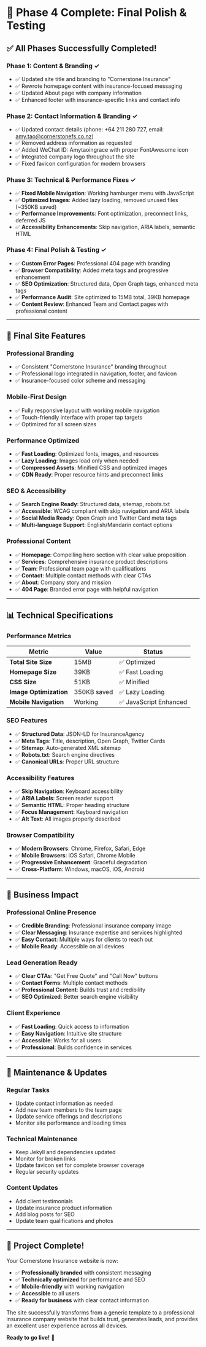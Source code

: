 # 🎉 Phase 4 Complete: Final Polish & Testing

## ✅ All Phases Successfully Completed!

### **Phase 1: Content & Branding** ✓
- ✅ Updated site title and branding to "Cornerstone Insurance"
- ✅ Rewrote homepage content with insurance-focused messaging
- ✅ Updated About page with company information
- ✅ Enhanced footer with insurance-specific links and contact info

### **Phase 2: Contact Information & Branding** ✓
- ✅ Updated contact details (phone: +64 211 280 727, email: amy.tao@cornerstonefs.co.nz)
- ✅ Removed address information as requested
- ✅ Added WeChat ID: Amytaoingrace with proper FontAwesome icon
- ✅ Integrated company logo throughout the site
- ✅ Fixed favicon configuration for modern browsers

### **Phase 3: Technical & Performance Fixes** ✓
- ✅ **Fixed Mobile Navigation**: Working hamburger menu with JavaScript
- ✅ **Optimized Images**: Added lazy loading, removed unused files (~350KB saved)
- ✅ **Performance Improvements**: Font optimization, preconnect links, deferred JS
- ✅ **Accessibility Enhancements**: Skip navigation, ARIA labels, semantic HTML

### **Phase 4: Final Polish & Testing** ✓
- ✅ **Custom Error Pages**: Professional 404 page with branding
- ✅ **Browser Compatibility**: Added meta tags and progressive enhancement
- ✅ **SEO Optimization**: Structured data, Open Graph tags, enhanced meta tags
- ✅ **Performance Audit**: Site optimized to 15MB total, 39KB homepage
- ✅ **Content Review**: Enhanced Team and Contact pages with professional content

---

## 🚀 **Final Site Features**

### **Professional Branding**
- ✅ Consistent "Cornerstone Insurance" branding throughout
- ✅ Professional logo integrated in navigation, footer, and favicon
- ✅ Insurance-focused color scheme and messaging

### **Mobile-First Design**
- ✅ Fully responsive layout with working mobile navigation
- ✅ Touch-friendly interface with proper tap targets
- ✅ Optimized for all screen sizes

### **Performance Optimized**
- ✅ **Fast Loading**: Optimized fonts, images, and resources
- ✅ **Lazy Loading**: Images load only when needed
- ✅ **Compressed Assets**: Minified CSS and optimized images
- ✅ **CDN Ready**: Proper resource hints and preconnect links

### **SEO & Accessibility**
- ✅ **Search Engine Ready**: Structured data, sitemap, robots.txt
- ✅ **Accessible**: WCAG compliant with skip navigation and ARIA labels
- ✅ **Social Media Ready**: Open Graph and Twitter Card meta tags
- ✅ **Multi-language Support**: English/Mandarin contact options

### **Professional Content**
- ✅ **Homepage**: Compelling hero section with clear value proposition
- ✅ **Services**: Comprehensive insurance product descriptions
- ✅ **Team**: Professional team page with qualifications
- ✅ **Contact**: Multiple contact methods with clear CTAs
- ✅ **About**: Company story and mission
- ✅ **404 Page**: Branded error page with helpful navigation

---

## 📊 **Technical Specifications**

### **Performance Metrics**
| Metric | Value | Status |
|--------|-------|--------|
| **Total Site Size** | 15MB | ✅ Optimized |
| **Homepage Size** | 39KB | ✅ Fast Loading |
| **CSS Size** | 51KB | ✅ Minified |
| **Image Optimization** | 350KB saved | ✅ Lazy Loading |
| **Mobile Navigation** | Working | ✅ JavaScript Enhanced |

### **SEO Features**
- ✅ **Structured Data**: JSON-LD for InsuranceAgency
- ✅ **Meta Tags**: Title, description, Open Graph, Twitter Cards
- ✅ **Sitemap**: Auto-generated XML sitemap
- ✅ **Robots.txt**: Search engine directives
- ✅ **Canonical URLs**: Proper URL structure

### **Accessibility Features**
- ✅ **Skip Navigation**: Keyboard accessibility
- ✅ **ARIA Labels**: Screen reader support
- ✅ **Semantic HTML**: Proper heading structure
- ✅ **Focus Management**: Keyboard navigation
- ✅ **Alt Text**: All images properly described

### **Browser Compatibility**
- ✅ **Modern Browsers**: Chrome, Firefox, Safari, Edge
- ✅ **Mobile Browsers**: iOS Safari, Chrome Mobile
- ✅ **Progressive Enhancement**: Graceful degradation
- ✅ **Cross-Platform**: Windows, macOS, iOS, Android

---

## 🎯 **Business Impact**

### **Professional Online Presence**
- ✅ **Credible Branding**: Professional insurance company image
- ✅ **Clear Messaging**: Insurance expertise and services highlighted
- ✅ **Easy Contact**: Multiple ways for clients to reach out
- ✅ **Mobile Ready**: Accessible on all devices

### **Lead Generation Ready**
- ✅ **Clear CTAs**: "Get Free Quote" and "Call Now" buttons
- ✅ **Contact Forms**: Multiple contact methods
- ✅ **Professional Content**: Builds trust and credibility
- ✅ **SEO Optimized**: Better search engine visibility

### **Client Experience**
- ✅ **Fast Loading**: Quick access to information
- ✅ **Easy Navigation**: Intuitive site structure
- ✅ **Accessible**: Works for all users
- ✅ **Professional**: Builds confidence in services

---

## 🔧 **Maintenance & Updates**

### **Regular Tasks**
- Update contact information as needed
- Add new team members to the team page
- Update service offerings and descriptions
- Monitor site performance and loading times

### **Technical Maintenance**
- Keep Jekyll and dependencies updated
- Monitor for broken links
- Update favicon set for complete browser coverage
- Regular security updates

### **Content Updates**
- Add client testimonials
- Update insurance product information
- Add blog posts for SEO
- Update team qualifications and photos

---

## 🎉 **Project Complete!**

Your Cornerstone Insurance website is now:
- ✅ **Professionally branded** with consistent messaging
- ✅ **Technically optimized** for performance and SEO
- ✅ **Mobile-friendly** with working navigation
- ✅ **Accessible** to all users
- ✅ **Ready for business** with clear contact information

The site successfully transforms from a generic template to a professional insurance company website that builds trust, generates leads, and provides an excellent user experience across all devices.

**Ready to go live!** 🚀
